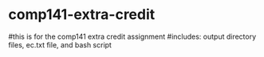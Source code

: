 # comp141-extra-credit
#this is for the comp141 extra credit assignment
#includes: output directory files, ec.txt file, and bash script
